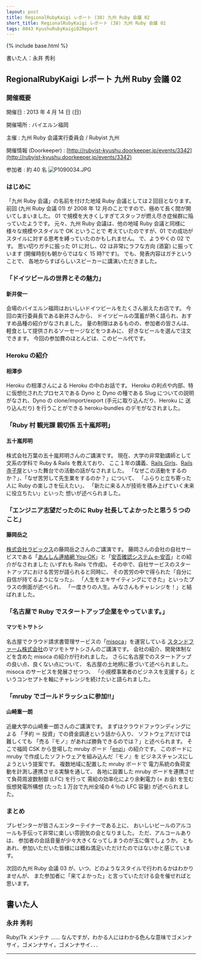 ```yaml
---
layout: post
title: RegionalRubyKaigi レポート (38) 九州 Ruby 会議 02
short_title: RegionalRubyKaigi レポート (38) 九州 Ruby 会議 02
tags: 0043 KyushuRubyKaigi02Report
---
```

{% include base.html %}


書いた人：永井 秀利

## RegionalRubyKaigi レポート 九州 Ruby 会議 02

### 開催概要

開催日
:  2013 年 4 月 14 日 (日)

開催場所
:  バイエルン福岡

主催
:  九州 Ruby 会議実行委員会 / Rubyist 九州

開催情報 (Doorkeeper)
:  [http://rubyist-kyushu.doorkeeper.jp/events/3342](http://rubyist-kyushu.doorkeeper.jp/events/3342)

参加者
:  約 40 名
![P1090034.JPG]({{site.baseurl}}/images/0043-KyushuRubyKaigi02Report/P1090034.JPG)

### はじめに

「九州 Ruby 会議」の名前を付けた地域 Ruby 会議としては２回目となります。
前回 (九州 Ruby 会議 01) が 2008 年 12 月のことですので、極めて長く間が開いてしまいました。
01 で規模を大きくしすぎてスタッフが燃え尽き症候群に陥っていたようです。
元々、九州 Ruby 会議は、他の地域 Ruby 会議と同様に様々な規模やスタイルで OK ということで
考えていたのですが、01 での成功がスタイルに対する思考を縛っていたのかもしれません。
で、ようやくの 02 です。
思い切りガチに振った 01 に対し、02 は非常にラフな方向 (酒宴) に振っています (開催時刻も朝からではなく 15 時?です)。
でも、発表内容はガチということで、
各地からすばらしいスピーカーに講演いただきました。

### 「ドイツビールの世界とその魅力」

#### 新井俊一

会場のバイエルン福岡はおいしいドイツビールをたくさん揃えたお店です。
今回の実行委員長である新井さんから、
ドイツビールの薀蓄が熱く語られ、おすすめ品種の紹介がなされました。
量の制限はあるものの、参加者の皆さんは、
軽食として提供されるソーセージなどをつまみに、
好きなビールを選んで注文できます。
今回の参加費のほとんどは、このビール代です。

### Heroku の紹介

#### 相澤歩

Heroku の相澤さんによる Heroku の中のお話です。
Heroku の利点や内部、特に仮想化されたプロセスである Dyno と Dyno の種である Slug
についての説明がなされ、Dyno の clone/import/export (手元に取り込んだり、Heroku に
送り込んだり) を行うことができる heroku-bundles のデモがなされました。

### 「Ruby 村 観光課 親切係 五十嵐邦明」

#### 五十嵐邦明

株式会社万葉の五十嵐邦明さんのご講演です。
現在、大学の非常勤講師として文系の学科で Ruby &amp; Rails を教えており、
ここ１年の講義、[Rails Girls](http://railsgirls.jp/)、[Rails 寺子屋](http://rails.terakoya.io/)といった舞台での活動の話がなされました。
「なぜこの活動をするのか？」、「なぜ苦労して先生業をするのか？」について、
「ふらりと立ち寄った人に Ruby の楽しさを伝えたい」、
「新たに来る人が技術を積み上げていく未来に役立ちたい」といった
想いが述べられました。

### 「エンジニア志望だったのに Ruby 社長してよかったと思う５つのこと」

#### 藤岡岳之

[株式会社ラビックス](http://www.rabbix.jp/)の藤岡岳之さんのご講演です。
藤岡さんの会社の自社サービスである「[あんしん連絡網 You-OK](http://www.you-ok.jp/)」と「[安否確認システム e-安否](http://www.e-anpi.jp/)」との紹介がなされました (いずれも Rails で作成)。
その中で、自社サービスのスタートアップにおける苦労が語られると同時に、
その苦労の中で得られた「自分に自信が持てるようになった」、
「人生をエキサイティングにできた」といったプラスの側面が述べられ、
「一度きりの人生。みなさんもチャレンジを！」と結ばれました。

### 「名古屋で Ruby でスタートアップ企業をやっています。」

#### マツモトサトシ

名古屋でクラウド請求書管理サービスの「[misoca](http://www.misoca.jp/)」を運営している
[スタンドファーム株式会社](http://standfirm.jp/)のマツモトサトシさんのご講演です。
会社の紹介、開発体制などを含めた misoca の紹介が行われました。
さらに名古屋でのスタートアップの良い点、良くない点について、
名古屋の土地柄に基づいて述べられました。
misoca のサービスを発展させつつ、
「小規模事業者のビジネスを支援する」というコンセプトを軸にチャレンジを続けたいと語られました。

### 「mruby でゴールドラッシュに参加!!」

#### 山崎重一朗

近畿大学の山崎重一朗さんのご講演です。
まずはクラウドファウンディングによる
「予約 ＝ 投資」での資金調達という話から入り、
ソフトウェアだけでは難しくても
「売る『モノ』があれば勝負できるのでは？」と述べられます。
そこで福岡 CSK から登場した mruby ボード「[enzi](http://enzi.cc/)」の紹介です。
このボードに mruby で作成したソフトウェアを組み込んだ『モノ』を
ビジネスチャンスにしようという提案です。
複数地域に配置した mruby ボードで
電力系統の負荷変動を計測し連携させる実験を通して、
各地に設置した mruby ボードを連携させて負荷周波数制御 (LFC) を行って
需給の効率化により余剰電力 (= お金) を生む仮想発電所構想
(たった１万台で九州全域の４％の LFC 容量) が述べられました。

### まとめ

プレゼンターが皆さんエンターテイナーである上に、
おいしいビールのアルコールも手伝って非常に楽しい雰囲気の会となりました。
ただ、アルコールありは、
参加者の会話音量が少々大きくなってしまうのが玉に傷でしょうか。
ともあれ、参加いただいた皆様には概ね満足いただけたのではないかと感じています。

次回の九州 Ruby 会議 03 が、いつ、どのようなスタイルで行われるかはわかりませんが、
また参加者に「来てよかった」と言っていただける会を催せればと思います。

## 書いた人

### 永井 秀利

Ruby/Tk メンテナ …… なんですが，わかる人にはわかる色んな意味でゴメンナサイ，ゴメンナサイ，ゴメンナサイ．．．

----


